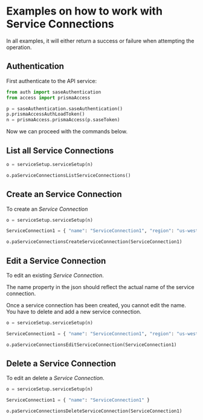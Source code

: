 # Examples on how to work with Service Connections
In all examples, it will either return a success or failure when attempting the operation.

## Authentication
First authenticate to the API service:
```python
from auth import saseAuthentication
from access import prismaAccess

p = saseAuthentication.saseAuthentication()
p.prismaAccessAuthLoadToken()
n = prismaAccess.prismaAccess(p.saseToken)
```

Now we can proceed with the commands below.

## List all Service Connections
```python
o = serviceSetup.serviceSetup(n)

o.paServiceConnectionsListServiceConnections()
```


## Create an Service Connection
To create an _Service Connection_
```python
o = serviceSetup.serviceSetup(n)

ServiceConnection1 = { "name": "ServiceConnection1", "region": "us-west-2", "ipsec_tunnel": "Docker_Net", "subnets": [ "192.168.199.0/24" ] }

o.paServiceConnectionsCreateServiceConnection(ServiceConnection1)
```

## Edit a Service Connection
To edit an existing _Service Connection_. 

The name property in the json should reflect the actual name of the service connection.

Once a service connection has been created, you cannot edit the name. You have to delete and add a new service connection.
```python
o = serviceSetup.serviceSetup(n)

ServiceConnection1 = { "name": "ServiceConnection1", "region": "us-west-2", "ipsec_tunnel": "Docker_Net", "subnets": [ "192.168.190.0/24" ] }

o.paServiceConnectionsEditServiceConnection(ServiceConnection1)
```

## Delete a Service Connection
To edit an delete a _Service Connection_. 

```python
o = serviceSetup.serviceSetup(n)

ServiceConnection1 = { "name": "ServiceConnection1" }

o.paServiceConnectionsDeleteServiceConnection(ServiceConnection1)
```